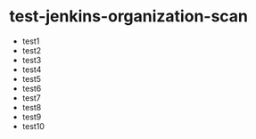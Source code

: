 # test-jenkins-organization-scan

- test1
- test2
- test3
- test4
- test5
- test6
- test7
- test8
- test9
- test10